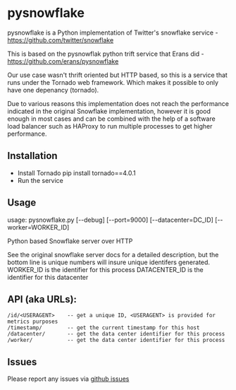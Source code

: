 pysnowflake
===========

pysnowflake is a Python implementation of Twitter's snowflake service - https://github.com/twitter/snowflake

This is based on the pysnowflak python trift service that Erans did - https://github.com/erans/pysnowflake

Our use case wasn't thrift oriented but HTTP based, so this is a service that runs under the 
Tornado web framework.  Which makes it possible to only have one depenancy (tornado).

Due to various reasons this implementation does not reach the performance indicated in the original 
Snowflake implementation, however it is good enough in most cases and can be combined with the 
help of a software load balancer such as HAProxy to run multiple processes to get higher performance.

Installation
------------

* Install Tornado   pip install tornado==4.0.1
* Run the service

Usage
-----
usage: pysnowflake.py [--debug] [--port=9000] [--datacenter=DC_ID] [--worker=WORKER_ID]

Python based Snowflake server over HTTP


See the original snowflake server docs for a detailed description, but the bottom line is
unique numbers will insure unique identifers generated.
  WORKER_ID is the identifier for this process 
  DATACENTER_ID is the identifier for this datacenter

API (aka URLs):
----

    /id/<USERAGENT>    -- get a unique ID, <USERAGENT> is provided for metrics purposes
    /timestamp/        -- get the current timestamp for this host
    /datacenter/       -- get the data center identifier for this process
    /worker/           -- get the data center identifier for this process


Issues
------

Please report any issues via [github issues](https://github.com/koblas/pysnowflake/issues)
